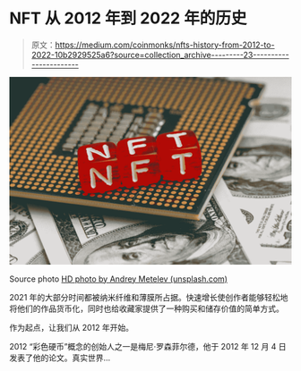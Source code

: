 # NFT 从 2012 年到 2022 年的历史

> 原文：<https://medium.com/coinmonks/nfts-history-from-2012-to-2022-10b2929525a6?source=collection_archive---------23----------------------->

![](img/e84b706315fff8e811ccc2972e14366c.png)

Source photo [HD photo by Andrey Metelev (unsplash.com)](https://unsplash.com/photos/yscrM1AOEKI)

2021 年的大部分时间都被纳米纤维和薄膜所占据。快速增长使创作者能够轻松地将他们的作品货币化，同时也给收藏家提供了一种购买和储存价值的简单方式。

作为起点，让我们从 2012 年开始。

2012
“彩色硬币”概念的创始人之一是梅尼·罗森菲尔德，他于 2012 年 12 月 4 日发表了他的论文。真实世界…